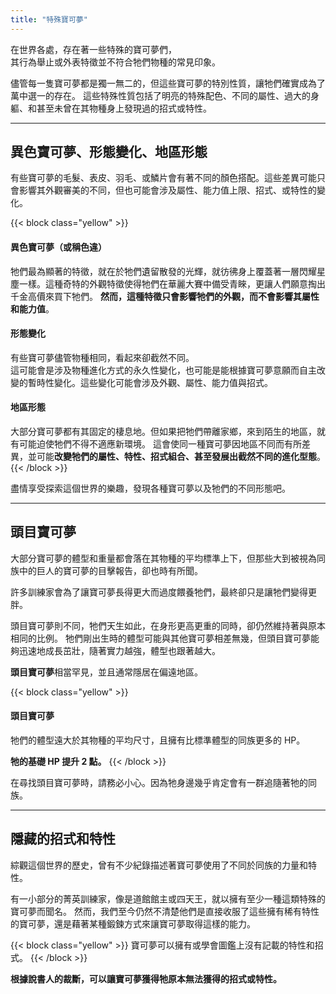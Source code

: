 ```yaml
---
title: "特殊寶可夢"
---
```


在世界各處，存在著一些特殊的寶可夢們，<br>
其行為舉止或外表特徵並不符合牠們物種的常見印象。

儘管每一隻寶可夢都是獨一無二的，但這些寶可夢的特別性質，讓牠們確實成為了萬中選一的存在。
這些特殊性質包括了明亮的特殊配色、不同的屬性、過大的身軀、和甚至未曾在其物種身上發現過的招式或特性。

<hr>

## 異色寶可夢、形態變化、地區形態

有些寶可夢的毛髮、表皮、羽毛、或鱗片會有著不同的顏色搭配。這些差異可能只會影響其外觀審美的不同，但也可能會涉及屬性、能力值上限、招式、或特性的變化。

{{< block class="yellow" >}}
<h4>異色寶可夢（或稱色違）</h4>
牠們最為顯著的特徵，就在於牠們遺留散發的光輝，就彷彿身上覆蓋著一層閃耀星塵一樣。這種奇特的外觀特徵使得牠們在華麗大賽中備受青睞，更讓人們願意掏出千金高價來買下牠們。
<b>然而，這種特徵只會影響牠們的外觀，而不會影響其屬性和能力值</b>。

<h4>形態變化</h4>
有些寶可夢儘管物種相同，看起來卻截然不同。<br>
這可能會是涉及物種進化方式的永久性變化，也可能是能根據寶可夢意願而自主改變的暫時性變化。這些變化可能會涉及外觀、屬性、能力值與招式。

<h4>地區形態</h4>
大部分寶可夢都有其固定的棲息地。但如果把牠們帶離家鄉，來到陌生的地區，就有可能迫使牠們不得不適應新環境。
這會使同一種寶可夢因地區不同而有所差異，並可能<b>改變牠們的屬性、特性、招式組合、甚至發展出截然不同的進化型態</b>。
{{< /block >}}

盡情享受探索這個世界的樂趣，發現各種寶可夢以及牠們的不同形態吧。

<hr>

## 頭目寶可夢
大部分寶可夢的體型和重量都會落在其物種的平均標準上下，但那些大到被視為同族中的巨人的寶可夢的目擊報告，卻也時有所聞。

許多訓練家會為了讓寶可夢長得更大而過度餵養牠們，最終卻只是讓牠們變得更胖。

頭目寶可夢則不同，牠們天生如此，在身形更高更重的同時，卻仍然維持著與原本相同的比例。
牠們剛出生時的體型可能與其他寶可夢相差無幾，但頭目寶可夢能夠迅速地成長茁壯，隨著實力越強，體型也跟著越大。

<b>頭目寶可夢</b>相當罕見，並且通常隱居在偏遠地區。

{{< block class="yellow" >}}
<h4>頭目寶可夢</h4>
牠們的體型遠大於其物種的平均尺寸，且擁有比標準體型的同族更多的 HP。

<b>牠的基礎 HP 提升 2 點。</b>
{{< /block >}}

在尋找頭目寶可夢時，請務必小心。因為牠身邊幾乎肯定會有一群追隨著牠的同族。

<hr>

## 隱藏的招式和特性
綜觀這個世界的歷史，曾有不少紀錄描述著寶可夢使用了不同於同族的力量和特性。

有一小部分的菁英訓練家，像是道館館主或四天王，就以擁有至少一種這類特殊的寶可夢而聞名。
然而，我們至今仍然不清楚他們是直接收服了這些擁有稀有特性的寶可夢，還是藉著某種鍛鍊方式來讓寶可夢取得這樣的能力。

{{< block class="yellow" >}}
寶可夢可以擁有或學會圖鑑上沒有記載的特性和招式。
{{< /block >}}

<b>根據說書人的裁斷，可以讓寶可夢獲得牠原本無法獲得的招式或特性。</b>
